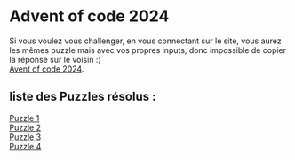 

# Advent of code 2024

Si vous voulez vous challenger, en vous connectant sur le site, vous aurez les mêmes puzzle mais avec vos propres inputs, donc impossible de copier la réponse sur le voisin :) 
<br>
[Avent of code 2024](https://adventofcode.com/2024).

## liste des Puzzles résolus : 
[Puzzle 1](https://github.com/renoriwal/puzzles/tree/main/adventofcode_2024/puzzle_1) <br>
[Puzzle 2](https://github.com/renoriwal/puzzles/tree/main/adventofcode_2024/puzzle_2) <br>
[Puzzle 3](https://github.com/renoriwal/puzzles/tree/main/adventofcode_2024/puzzle_3) <br>
[Puzzle 4](https://github.com/renoriwal/puzzles/tree/main/adventofcode_2024/puzzle_4) <br>




